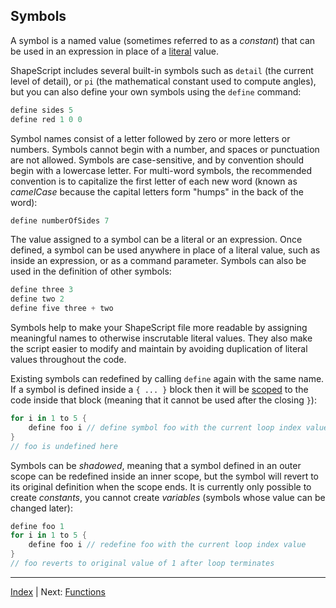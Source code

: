Symbols
---

A symbol is a named value (sometimes referred to as a *constant*) that can be used in an expression in place of a [literal](literals.md) value.

ShapeScript includes several built-in symbols such as `detail` (the current level of detail), or `pi` (the mathematical constant used to compute angles), but you can also define your own symbols using the `define` command:

```swift
define sides 5
define red 1 0 0
```

Symbol names consist of a letter followed by zero or more letters or numbers. Symbols cannot begin with a number, and spaces or punctuation are not allowed. Symbols are case-sensitive, and by convention should begin with a lowercase letter. For multi-word symbols, the recommended convention is to capitalize the first letter of each new word (known as *camelCase* because the capital letters form "humps" in the back of the word):

```swift
define numberOfSides 7
```

The value assigned to a symbol can be a literal or an expression. Once defined, a symbol can be used anywhere in place of a literal value, such as inside an expression, or as a command parameter. Symbols can also be used in the definition of other symbols:

```swift
define three 3
define two 2
define five three + two
```

Symbols help to make your ShapeScript file more readable by assigning meaningful names to otherwise inscrutable literal values. They also make the script easier to modify and maintain by avoiding duplication of literal values throughout the code.

Existing symbols can redefined by calling `define` again with the same name. If a symbol is defined inside a `{ ... }` block then it will be [scoped](scope.md) to the code inside that block (meaning that it cannot be used after the closing `}`):

```swift
for i in 1 to 5 {
    define foo i // define symbol foo with the current loop index value
}
// foo is undefined here
```

Symbols can be *shadowed*, meaning that a symbol defined in an outer scope can be redefined inside an inner scope, but the symbol will revert to its original definition when the scope ends. It is currently only possible to create *constants*, you cannot create *variables* (symbols whose value can be changed later):

```swift
define foo 1
for i in 1 to 5 {
    define foo i // redefine foo with the current loop index value
}
// foo reverts to original value of 1 after loop terminates
```

---
[Index](index.md) | Next: [Functions](functions.md)
